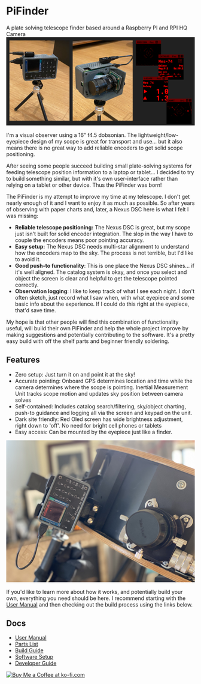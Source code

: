 # PiFinder
 A plate solving telescope finder based around a Raspberry PI and RPI HQ Camera
![Banner](./images/banner_overview.png)

I'm a visual observer using a 16" f4.5 dobsonian.   The lightweight/low-eyepiece design of my scope is great for transport and use... but it also means there is no great way to add reliable encoders to get solid scope positioning.

After seeing some people succeed building small plate-solving systems for feeding telescope position information to a laptop or tablet... I decided to try to build something similar, but with it's own user-interface rather than relying on a tablet or other device.  Thus the PiFinder was born!

The PiFinder is my attempt to improve my time at my telescope.  I don't get nearly enough of it and I want to enjoy it as much as possible.  So after years of observing with paper charts and, later, a Nexus DSC here is what I felt I was missing:
* **Reliable telescope positioning:**  The Nexus DSC is great, but my scope just isn't built for solid encoder integration.  The slop in the way I have to couple the encoders means poor pointing accuracy.
* **Easy setup:**  The Nexus DSC needs multi-star alignment to understand how the encoders map to the sky.  The process is not terrible, but I'd like to avoid it.
* **Good push-to functionality**:  This is one place the Nexus DSC shines... if it's well aligned.  The catalog system is okay, and once you select and object the screen is clear and helpful to get the telescope pointed correctly.
* **Observation logging**:  I like to keep track of what I see each night.  I don't often sketch, just record what I saw when, with what eyepiece and some basic info about the experience.  If I could do this right at the eyepiece, that'd save time.

My hope is that other people will find this combination of functionality useful, will build their own PiFinder and help the whole project improve by making suggestions and potentially contributing to the software.  It's a pretty easy build with off the shelf parts and beginner friendly soldering.  

## Features
* Zero setup: Just turn it on and point it at the sky!  
* Accurate pointing: Onboard GPS determines location and time while the camera determines where the scope is pointing.  Inertial Measurement Unit tracks scope motion and updates sky position between camera solves
* Self-contained:  Includes catalog search/filtering, sky/object charting, push-to guidance and logging all via the screen and keypad on the unit.
* Dark site friendly:  Red Oled screen has wide brightness adjustment, right down to 'off'. No need for bright cell phones or tablets
* Easy access: Can be mounted by the eyepiece just like a finder.

![PiFinder on my Dob](./images/PiFinder_on_scope.jpg)

If you'd like to learn more about how it works, and potentially build your own, everything you need should be here.  I recommend starting with the [User Manual](./docs/user_guide.md) and then checking out the build process using the links below.

## Docs

* [User Manual](./docs/user_guide.md)
* [Parts List](./docs/BOM.md) 
* [Build Guide](./docs/build_guide.md)
* [Software Setup](./docs/software.md)
* [Developer Guide](./dev_guide.md)


<a href='https://ko-fi.com/brickbots' target='_blank'><img height='35' style='border:0px;height:46px;' src='https://az743702.vo.msecnd.net/cdn/kofi3.png?v=0' border='0' alt='Buy Me a Coffee at ko-fi.com' />
